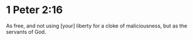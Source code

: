 # 1 Peter 2:16

As free, and not using [your] liberty for a cloke of maliciousness, but as the servants of God.